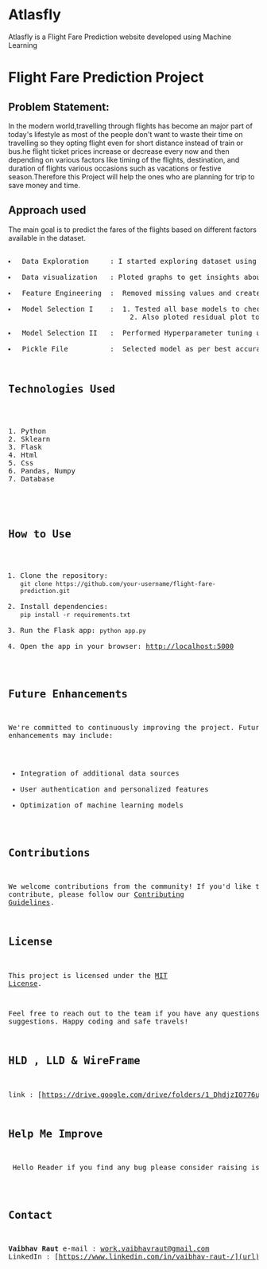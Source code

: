 # Atlasfly
Atlasfly is a Flight Fare Prediction website developed using Machine Learning
# Flight Fare Prediction Project
## Problem Statement:

<p>In the modern world,travelling through flights has become an major part of today's lifestyle as most of the people don't want to waste their time on travelling so they opting flight even for short distance instead of train or bus.he flight ticket prices increase or decrease every now and then depending on various factors like timing of the flights, destination, and duration of flights various occasions such as vacations or festive season.Therefore this Project will help the ones who are planning for trip to save money and time.</p>


## Approach used
<p>The main goal is to predict the fares of the flights based on different factors available in the dataset.</p>
<pre> 
<li> Data Exploration     : I started exploring dataset using pandas,numpy,matplotlib and seaborn. </li>
<li> Data visualization   : Ploted graphs to get insights about dependend and independed variables. </li>
<li> Feature Engineering  :  Removed missing values and created new features as per insights.</li>
<li> Model Selection I    :  1. Tested all base models to check the base accuracy.
                             2. Also ploted residual plot to check whether a model is a good fit or not.</li>
<li> Model Selection II   :  Performed Hyperparameter tuning using gridsearchCV and randomizedSearchCV.</li>
<li> Pickle File          :  Selected model as per best accuracy and created pickle file using joblib .</li>

## Technologies Used
<pre> 
1. Python 
2. Sklearn
3. Flask
4. Html
5. Css
6. Pandas, Numpy 
7. Database 

</pre>
## How to Use
1. Clone the repository: `git clone https://github.com/your-username/flight-fare-prediction.git`
2. Install dependencies: `pip install -r requirements.txt`
3. Run the Flask app: `python app.py`
4. Open the app in your browser: [http://localhost:5000](http://localhost:5000)

## Future Enhancements
We're committed to continuously improving the project. Future enhancements may include:
- Integration of additional data sources
- User authentication and personalized features
- Optimization of machine learning models

## Contributions
We welcome contributions from the community! If you'd like to contribute, please follow our [Contributing Guidelines](CONTRIBUTING.md).

## License
This project is licensed under the [MIT License](LICENSE).

Feel free to reach out to the team if you have any questions or suggestions. Happy coding and safe travels!
## HLD , LLD & WireFrame
link : [https://drive.google.com/drive/folders/1_DhdjzIO776um5f6qzeYBEsiP2DATLFe?usp=sharing](https://drive.google.com/drive/folders/1XUxm_r5V57KIy-Emh8rnDBsGppmzhKGS?usp=sharing)

## Help Me Improve
<p> Hello Reader if you find any bug please consider raising issue I will address them asap.</p>




## Contact 

**Vaibhav Raut**
e-mail   : work.vaibhavraut@gmail.com
LinkedIn : [https://www.linkedin.com/in/vaibhav-raut-/](url)
